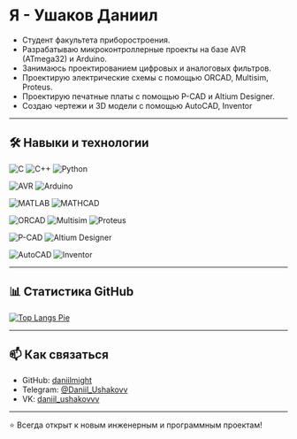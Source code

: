 # Я - Ушаков Даниил

- Студент факультета приборостроения.  
- Разрабатываю микроконтроллерные проекты на базе AVR (ATmega32) и Arduino.  
- Занимаюсь проектированием цифровых и аналоговых фильтров.  
- Проектирую электрические схемы с помощью ORCAD, Multisim, Proteus.
- Проектирую печатные платы с помощью P-CAD и Altium Designer.
- Создаю чертежи и 3D модели с помощью AutoCAD, Inventor
   

---

## 🛠️ Навыки и технологии

![C](https://img.shields.io/badge/C-4640b8.svg?logo=C&style=flat)
![C++](https://img.shields.io/badge/-C++-365dbf.svg?logo=C%2B%2B&style=flat)
![Python](https://img.shields.io/badge/-Python-F9DC3E.svg?logo=Python&style=flat)

![AVR](https://img.shields.io/badge/AVR-ED1C24?style=for-the-badge&logo=avr&logoColor=white)
![Arduino](https://img.shields.io/badge/Arduino-00979D?style=for-the-badge&logo=arduino&logoColor=white)

![MATLAB](https://img.shields.io/badge/MATLAB-ff7f0e?style=for-the-badge&logo=mathworks&logoColor=white)
![MATHCAD](https://img.shields.io/badge/MATHCAD-ff5f0e?style=for-the-badge&logo=mathworks&logoColor=white)

![ORCAD](https://img.shields.io/badge/ORCAD-007396?style=for-the-badge&logo=orCAD&logoColor=white)
![Multisim](https://img.shields.io/badge/Multisim-8A2BE2?style=for-the-badge&logo=labview&logoColor=white)
![Proteus](https://img.shields.io/badge/Proteus-FF4500?style=for-the-badge&logo=proteus&logoColor=white)

![P-CAD](https://img.shields.io/badge/P--CAD-228B22?style=for-the-badge&logoColor=white)
![Altium Designer](https://img.shields.io/badge/Altium%20Designer-FF0000?style=for-the-badge&logo=altiumdesigner&logoColor=white)

![AutoCAD](https://img.shields.io/badge/AutoCAD-CC0000?style=for-the-badge&logo=autodesk&logoColor=white)
![Inventor](https://img.shields.io/badge/Inventor-FF6600?style=for-the-badge&logo=autodesk&logoColor=white)


---

## 📊 Статистика GitHub

[![Top Langs Pie](https://github-profile-summary-cards.vercel.app/api/cards/repos-per-language?username=daniilmight&theme=github_dark&format=pie)](https://github.com/vn7n24fzkq/github-profile-summary-cards)



---

## 📫 Как связаться
- GitHub: [daniilmight](https://github.com/daniilmight)
- Telegram: [@Daniil_Ushakovv](https://t.me/Daniil_Ushakovv)
- VK: [daniil_ushakovvv](https://vk.com/daniil_ushakovvv)

---

⭐ Всегда открыт к новым инженерным и программным проектам!
